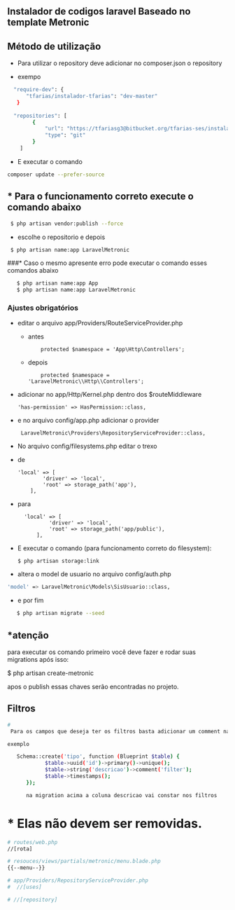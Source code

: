 ## Instalador de codigos laravel Baseado no template Metronic

## Método de utilização

- Para utilizar o repository deve adicionar no composer.json o repository

- exempo

````bash
  "require-dev": {
      "tfarias/instalador-tfarias": "dev-master"
   }
   
  "repositories": [
        {
            "url": "https://tfariasg3@bitbucket.org/tfarias-ses/instalador-ses.git",
            "type": "git"
        }
    ]
````
-  E executar o comando
````bash
composer update --prefer-source
````

## \* Para o funcionamento correto execute o comando abaixo

```bash
 $ php artisan vendor:publish --force
```

- escolhe o repositorio e depois

```bash
 $ php artisan name:app LaravelMetronic
```
  ###* Caso o mesmo apresente erro pode executar o comando esses comandos abaixo
```bash
   $ php artisan name:app App
   $ php artisan name:app LaravelMetronic
```

 ### Ajustes obrigatórios
- editar o arquivo app/Providers/RouteServiceProvider.php
  - antes
    ```
        protected $namespace = 'App\Http\Controllers';
    ```
  - depois
    ```
        protected $namespace = 'LaravelMetronic\\Http\\Controllers';
    ```
    
-  adicionar no app/Http/Kernel.php
   dentro dos $routeMiddleware

    ```
    'has-permission' => HasPermission::class,
    ```
- e no arquivo config/app.php adicionar o provider
    
    ```
     LaravelMetronic\Providers\RepositoryServiceProvider::class,
    ```

- No arquivo config/filesystems.php editar o trexo 
- de
    ```
    'local' => [
            'driver' => 'local',
            'root' => storage_path('app'),
        ],
    ```
- para 
  ```
    'local' => [
            'driver' => 'local',
            'root' => storage_path('app/public'),
        ],
  ```
  
- E executar o comando (para funcionamento correto do filesystem): 
  ```
  $ php artisan storage:link
  ```
  
- altera o model de usuario no arquivo config/auth.php

```bash
'model' => LaravelMetronic\Models\SisUsuario::class,
```
 - e por fim
```bash
   $ php artisan migrate --seed
```


## \*atenção

para executar os comando primeiro você deve fazer e rodar suas migrations
após isso:

$ php artisan create-metronic

apos o publish essas chaves serão encontradas no projeto.

## Filtros

```bash
#
 Para os campos que deseja ter os filtros basta adicionar um comment na migration

exemplo

   Schema::create('tipo', function (Blueprint $table) {
            $table->uuid('id')->primary()->unique();
            $table->string('descricao')->comment('filter');
            $table->timestamps();
      });

      na migration acima a coluna descricao vai constar nos filtros
```


# \* Elas não devem ser removidas.

```bash
# routes/web.php
//[rota]

# resouces/views/partials/metronic/menu.blade.php
{{--menu--}}

# app/Providers/RepositoryServiceProvider.php
#  //[uses]

# //[repository]

```
